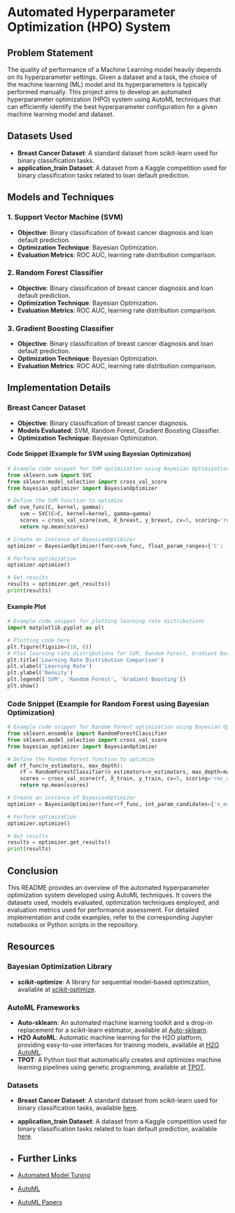 # Automated Hyperparameter Optimization (HPO) System

## Problem Statement
The quality of performance of a Machine Learning model heavily depends on its hyperparameter settings. Given a dataset and a task, the choice of the machine learning (ML) model and its hyperparameters is typically performed manually. This project aims to develop an automated hyperparameter optimization (HPO) system using AutoML techniques that can efficiently identify the best hyperparameter configuration for a given machine learning model and dataset.

## Datasets Used
- **Breast Cancer Dataset**: A standard dataset from scikit-learn used for binary classification tasks.
- **application_train Dataset**: A dataset from a Kaggle competition used for binary classification tasks related to loan default prediction.

## Models and Techniques
### 1. Support Vector Machine (SVM)
- **Objective**: Binary classification of breast cancer diagnosis and loan default prediction.
- **Optimization Technique**: Bayesian Optimization.
- **Evaluation Metrics**: ROC AUC, learning rate distribution comparison.

### 2. Random Forest Classifier
- **Objective**: Binary classification of breast cancer diagnosis and loan default prediction.
- **Optimization Technique**: Bayesian Optimization.
- **Evaluation Metrics**: ROC AUC, learning rate distribution comparison.

### 3. Gradient Boosting Classifier
- **Objective**: Binary classification of breast cancer diagnosis and loan default prediction.
- **Optimization Technique**: Bayesian Optimization.
- **Evaluation Metrics**: ROC AUC, learning rate distribution comparison.

## Implementation Details
### Breast Cancer Dataset
- **Objective**: Binary classification of breast cancer diagnosis.
- **Models Evaluated**: SVM, Random Forest, Gradient Boosting Classifier.
- **Optimization Technique**: Bayesian Optimization.

#### Code Snippet (Example for SVM using Bayesian Optimization)
```python
# Example code snippet for SVM optimization using Bayesian Optimization
from sklearn.svm import SVC
from sklearn.model_selection import cross_val_score
from bayesian_optimizer import BayesianOptimizer

# Define the SVM function to optimize
def svm_func(C, kernel, gamma):
    svm = SVC(C=C, kernel=kernel, gamma=gamma)
    scores = cross_val_score(svm, X_breast, y_breast, cv=5, scoring='roc_auc')
    return np.mean(scores)

# Create an instance of BayesianOptimizer
optimizer = BayesianOptimizer(func=svm_func, float_param_ranges={'C': (0.1, 10), 'gamma': (0.01, 1)}, int_param_candidates={'kernel': ['linear', 'rbf']})

# Perform optimization
optimizer.optimize()

# Get results
results = optimizer.get_results()
print(results)
```
#### Example Plot
```python
# Example code snippet for plotting learning rate distributions
import matplotlib.pyplot as plt

# Plotting code here
plt.figure(figsize=(10, 6))
# Plot learning rate distributions for SVM, Random Forest, Gradient Boosting Classifier
plt.title('Learning Rate Distribution Comparison')
plt.xlabel('Learning Rate')
plt.ylabel('Density')
plt.legend(['SVM', 'Random Forest', 'Gradient Boosting'])
plt.show()
```
### Code Snippet (Example for Random Forest using Bayesian Optimization)
```python
# Example code snippet for Random Forest optimization using Bayesian Optimization
from sklearn.ensemble import RandomForestClassifier
from sklearn.model_selection import cross_val_score
from bayesian_optimizer import BayesianOptimizer

# Define the Random Forest function to optimize
def rf_func(n_estimators, max_depth):
    rf = RandomForestClassifier(n_estimators=n_estimators, max_depth=max_depth, random_state=0)
    scores = cross_val_score(rf, X_train, y_train, cv=5, scoring='roc_auc')
    return np.mean(scores)

# Create an instance of BayesianOptimizer
optimizer = BayesianOptimizer(func=rf_func, int_param_candidates={'n_estimators': [50, 100, 150], 'max_depth': [5, 10, 15]})

# Perform optimization
optimizer.optimize()

# Get results
results = optimizer.get_results()
print(results)
```
## Conclusion 
This README provides an overview of the automated hyperparameter optimization system developed using AutoML techniques. It covers the datasets used, models evaluated, optimization techniques employed, and evaluation metrics used for performance assessment. For detailed implementation and code examples, refer to the corresponding Jupyter notebooks or Python scripts in the repository.

## Resources

### Bayesian Optimization Library
- **scikit-optimize**: A library for sequential model-based optimization, available at [scikit-optimize](https://scikit-optimize.github.io/stable/).

### AutoML Frameworks
- **Auto-sklearn**: An automated machine learning toolkit and a drop-in replacement for a scikit-learn estimator, available at [Auto-sklearn](https://github.com/automl/auto-sklearn).
- **H2O AutoML**: Automatic machine learning for the H2O platform, providing easy-to-use interfaces for training models, available at [H2O AutoML](http://docs.h2o.ai/h2o/latest-stable/h2o-docs/automl.html).
- **TPOT**: A Python tool that automatically creates and optimizes machine learning pipelines using genetic programming, available at [TPOT](https://github.com/EpistasisLab/tpot).

### Datasets
- **Breast Cancer Dataset**: A standard dataset from scikit-learn used for binary classification tasks, available [here](https://scikit-learn.org/stable/modules/generated/sklearn.datasets.load_breast_cancer.html).
- **application_train Dataset**: A dataset from a Kaggle competition used for binary classification tasks related to loan default prediction, available [here](https://www.kaggle.com/c/home-credit-default-risk/data).

- ## Further Links
- [Automated Model Tuning](https://www.kaggle.com/code/willkoehrsen/automated-model-tuning/notebook)
- [AutoML](https://www.automl.org/hpo-overview/?cmplz-force-reload=1716301158840)
- [AutoML Papers](https://github.com/windmaple/awesome-AutoML?tab=readme-ov-file)

